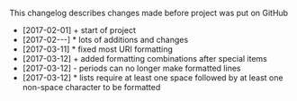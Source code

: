 This changelog describes changes made before project was put on GitHub
- [2017-02-01] + start of project
- [2017-02---] * lots of additions and changes
- [2017-03-11] * fixed most URI formatting
- [2017-03-12] + added formatting combinations after special items
- [2017-03-12] - periods can no longer make formatted lines
- [2017-03-12] * lists require at least one space followed by at least one non-space character to be formatted